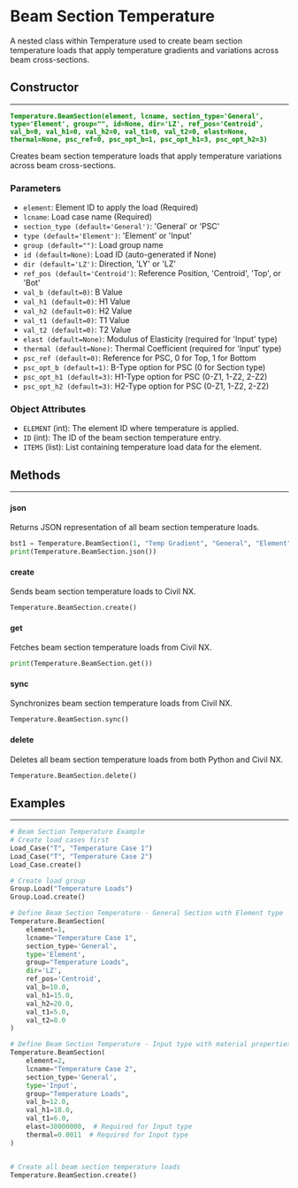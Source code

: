 # Beam Section Temperature

A nested class within Temperature used to create beam section temperature loads that apply temperature gradients and variations across beam cross-sections.

## Constructor
---
**<font color="green">`Temperature.BeamSection(element, lcname, section_type='General', type='Element', group="", id=None, dir='LZ', ref_pos='Centroid', val_b=0, val_h1=0, val_h2=0, val_t1=0, val_t2=0, elast=None, thermal=None, psc_ref=0, psc_opt_b=1, psc_opt_h1=3, psc_opt_h2=3)`</font>**

Creates beam section temperature loads that apply temperature variations across beam cross-sections.

### Parameters
* `element`: Element ID to apply the load (Required)
* `lcname`: Load case name (Required)
* `section_type (default='General')`: 'General' or 'PSC'
* `type (default='Element')`: 'Element' or 'Input'
* `group (default="")`: Load group name
* `id (default=None)`: Load ID (auto-generated if None)
* `dir (default='LZ')`: Direction, 'LY' or 'LZ'
* `ref_pos (default='Centroid')`: Reference Position, 'Centroid', 'Top', or 'Bot'
* `val_b (default=0)`: B Value
* `val_h1 (default=0)`: H1 Value
* `val_h2 (default=0)`: H2 Value
* `val_t1 (default=0)`: T1 Value
* `val_t2 (default=0)`: T2 Value
* `elast (default=None)`: Modulus of Elasticity (required for 'Input' type)
* `thermal (default=None)`: Thermal Coefficient (required for 'Input' type)
* `psc_ref (default=0)`: Reference for PSC, 0 for Top, 1 for Bottom
* `psc_opt_b (default=1)`: B-Type option for PSC (0 for Section type)
* `psc_opt_h1 (default=3)`: H1-Type option for PSC (0-Z1, 1-Z2, 2-Z2)
* `psc_opt_h2 (default=3)`: H2-Type option for PSC (0-Z1, 1-Z2, 2-Z2)

### Object Attributes
* `ELEMENT` (int): The element ID where temperature is applied.
* `ID` (int): The ID of the beam section temperature entry.
* `ITEMS` (list): List containing temperature load data for the element.

## Methods
---
#### json
Returns JSON representation of all beam section temperature loads.

```py
bst1 = Temperature.BeamSection(1, "Temp Gradient", "General", "Element", "LoadGroup1")
print(Temperature.BeamSection.json())
```

#### create
Sends beam section temperature loads to Civil NX.

```py
Temperature.BeamSection.create()
```

#### get
Fetches beam section temperature loads from Civil NX.

```py
print(Temperature.BeamSection.get())
```

#### sync
Synchronizes beam section temperature loads from Civil NX.

```py
Temperature.BeamSection.sync()
```

#### delete
Deletes all beam section temperature loads from both Python and Civil NX.

```py
Temperature.BeamSection.delete()
```

## Examples
---
```py
# Beam Section Temperature Example
# Create load cases first
Load_Case("T", "Temperature Case 1")
Load_Case("T", "Temperature Case 2")
Load_Case.create()

# Create load group 
Group.Load("Temperature Loads")
Group.Load.create()

# Define Beam Section Temperature - General Section with Element type
Temperature.BeamSection(
    element=1, 
    lcname="Temperature Case 1", 
    section_type='General',
    type='Element',
    group="Temperature Loads",
    dir='LZ',
    ref_pos='Centroid',
    val_b=10.0,
    val_h1=15.0,
    val_h2=20.0,
    val_t1=5.0,
    val_t2=8.0
)

# Define Beam Section Temperature - Input type with material properties
Temperature.BeamSection(
    element=2,
    lcname="Temperature Case 2",
    section_type='General',
    type='Input',
    group="Temperature Loads",
    val_b=12.0,
    val_h1=18.0,
    val_t1=6.0,
    elast=30000000,  # Required for Input type
    thermal=0.0011  # Required for Input type
)


# Create all beam section temperature loads
Temperature.BeamSection.create()

```